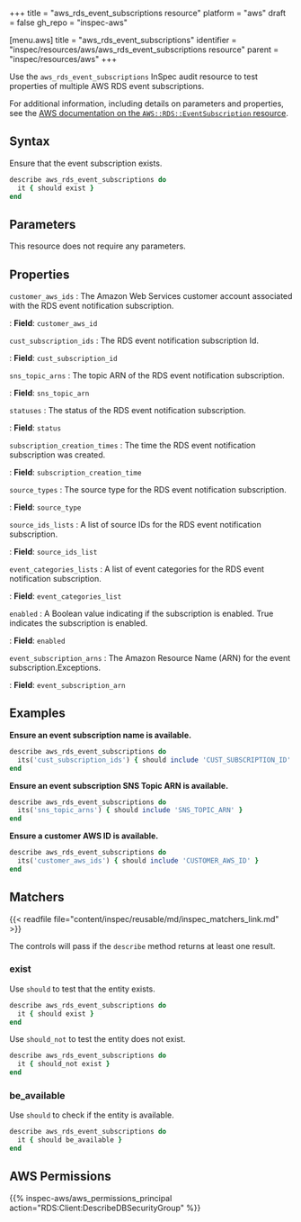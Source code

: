 +++
title = "aws_rds_event_subscriptions resource"
platform = "aws"
draft = false
gh_repo = "inspec-aws"

[menu.aws]
title = "aws_rds_event_subscriptions"
identifier = "inspec/resources/aws/aws_rds_event_subscriptions resource"
parent = "inspec/resources/aws"
+++

Use the `aws_rds_event_subscriptions` InSpec audit resource to test properties of multiple AWS RDS event subscriptions.

For additional information, including details on parameters and properties, see the [AWS documentation on the `AWS::RDS::EventSubscription` resource](https://docs.aws.amazon.com/AWSCloudFormation/latest/UserGuide/aws-resource-rds-eventsubscription.html).

## Syntax

Ensure that the event subscription exists.

```ruby
describe aws_rds_event_subscriptions do
  it { should exist }
end
```

## Parameters

This resource does not require any parameters.

## Properties

`customer_aws_ids`
: The Amazon Web Services customer account associated with the RDS event notification subscription.

: **Field**: `customer_aws_id`

`cust_subscription_ids`
: The RDS event notification subscription Id.

: **Field**: `cust_subscription_id`

`sns_topic_arns`
: The topic ARN of the RDS event notification subscription.

: **Field**: `sns_topic_arn`

`statuses`
: The status of the RDS event notification subscription.

: **Field**: `status`

`subscription_creation_times`
: The time the RDS event notification subscription was created.

: **Field**: `subscription_creation_time`

`source_types`
: The source type for the RDS event notification subscription.

: **Field**: `source_type`

`source_ids_lists`
: A list of source IDs for the RDS event notification subscription.

: **Field**: `source_ids_list`

`event_categories_lists`
: A list of event categories for the RDS event notification subscription.

: **Field**: `event_categories_list`

`enabled`
: A Boolean value indicating if the subscription is enabled. True indicates the subscription is enabled.

: **Field**: `enabled`

`event_subscription_arns`
: The Amazon Resource Name (ARN) for the event subscription.Exceptions.

: **Field**: `event_subscription_arn`

## Examples

**Ensure an event subscription name is available.**

```ruby
describe aws_rds_event_subscriptions do
  its('cust_subscription_ids') { should include 'CUST_SUBSCRIPTION_ID' }
end
```

**Ensure an event subscription SNS Topic ARN is available.**

```ruby
describe aws_rds_event_subscriptions do
  its('sns_topic_arns') { should include 'SNS_TOPIC_ARN' }
end
```

**Ensure a customer AWS ID is available.**

```ruby
describe aws_rds_event_subscriptions do
  its('customer_aws_ids') { should include 'CUSTOMER_AWS_ID' }
end
```

## Matchers

{{< readfile file="content/inspec/reusable/md/inspec_matchers_link.md" >}}

The controls will pass if the `describe` method returns at least one result.

### exist

Use `should` to test that the entity exists.

```ruby
describe aws_rds_event_subscriptions do
  it { should exist }
end
```

Use `should_not` to test the entity does not exist.

```ruby
describe aws_rds_event_subscriptions do
  it { should_not exist }
end
```

### be_available

Use `should` to check if the entity is available.

```ruby
describe aws_rds_event_subscriptions do
  it { should be_available }
end
```

## AWS Permissions

{{% inspec-aws/aws_permissions_principal action="RDS:Client:DescribeDBSecurityGroup" %}}
